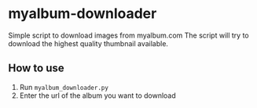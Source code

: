 # myalbum-downloader
Simple script to download images from myalbum.com
The script will try to download the highest quality thumbnail available.

## How to use  
1. Run `myalbum_downloader.py`  
2. Enter the url of the album you want to download  